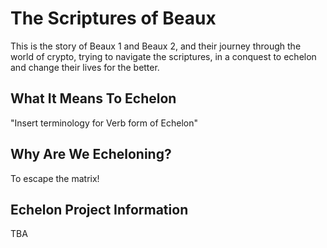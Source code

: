 # The Scriptures of Beaux
This is the story of Beaux 1 and Beaux 2, and their journey through the world of crypto, trying to navigate the scriptures, in a conquest to echelon and change their lives for the better.

## What It Means To Echelon
"Insert terminology for Verb form of Echelon"

## Why Are We Echeloning?
To escape the matrix!

## Echelon Project Information
TBA